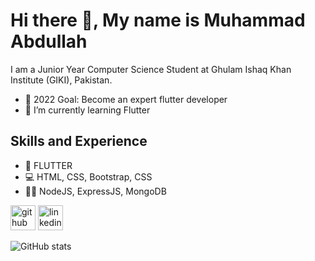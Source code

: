# Hi there 👋, My name is Muhammad Abdullah

I am a Junior Year Computer Science Student at Ghulam Ishaq Khan Institute (GIKI), Pakistan.
- 🥅 2022 Goal: Become an expert flutter developer
- 🌱 I’m currently learning Flutter 

## Skills and Experience
* 📱 FLUTTER
* 💻 HTML, CSS, Bootstrap, CSS
* 👩‍💻 NodeJS, ExpressJS, MongoDB


[<img src='https://cdn.jsdelivr.net/npm/simple-icons@3.0.1/icons/github.svg' alt='github' height='40'>](https://github.com/killswitch412)  [<img src='https://cdn.jsdelivr.net/npm/simple-icons@3.0.1/icons/linkedin.svg' alt='linkedin' height='40'>](https://www.linkedin.com/in/killswitch412/)  

![GitHub stats](https://github-readme-stats.vercel.app/api?username=killswitch412&show_icons=true&theme=dracula)  

<!-- ![GitHub streak stats](https://github-readme-streak-stats.herokuapp.com/?user=killswitch412)   -->
<!-- ![GitHub Activity Graph](https://activity-graph.herokuapp.com/graph?username=killswitch412)   -->


